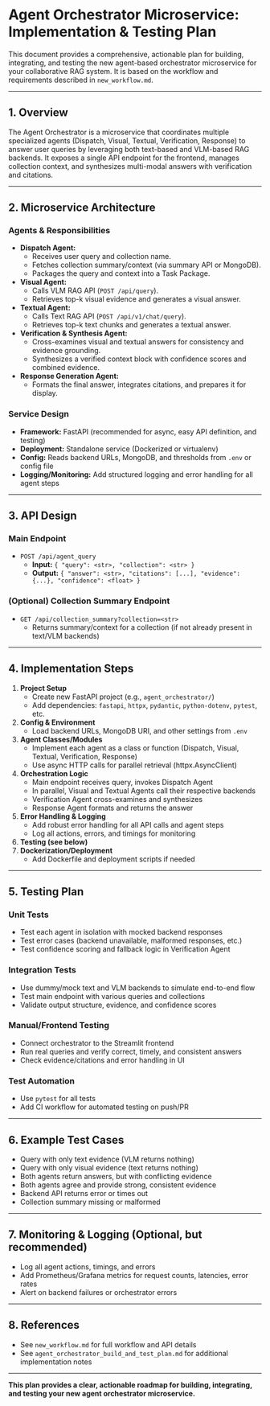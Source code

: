 # Agent Orchestrator Microservice: Implementation & Testing Plan

This document provides a comprehensive, actionable plan for building, integrating, and testing the new agent-based orchestrator microservice for your collaborative RAG system. It is based on the workflow and requirements described in `new_workflow.md`.

---

## 1. Overview

The Agent Orchestrator is a microservice that coordinates multiple specialized agents (Dispatch, Visual, Textual, Verification, Response) to answer user queries by leveraging both text-based and VLM-based RAG backends. It exposes a single API endpoint for the frontend, manages collection context, and synthesizes multi-modal answers with verification and citations.

---

## 2. Microservice Architecture

### **Agents & Responsibilities**
- **Dispatch Agent:**
  - Receives user query and collection name.
  - Fetches collection summary/context (via summary API or MongoDB).
  - Packages the query and context into a Task Package.
- **Visual Agent:**
  - Calls VLM RAG API (`POST /api/query`).
  - Retrieves top-k visual evidence and generates a visual answer.
- **Textual Agent:**
  - Calls Text RAG API (`POST /api/v1/chat/query`).
  - Retrieves top-k text chunks and generates a textual answer.
- **Verification & Synthesis Agent:**
  - Cross-examines visual and textual answers for consistency and evidence grounding.
  - Synthesizes a verified context block with confidence scores and combined evidence.
- **Response Generation Agent:**
  - Formats the final answer, integrates citations, and prepares it for display.

### **Service Design**
- **Framework:** FastAPI (recommended for async, easy API definition, and testing)
- **Deployment:** Standalone service (Dockerized or virtualenv)
- **Config:** Reads backend URLs, MongoDB, and thresholds from `.env` or config file
- **Logging/Monitoring:** Add structured logging and error handling for all agent steps

---

## 3. API Design

### **Main Endpoint**
- `POST /api/agent_query`
  - **Input:** `{ "query": <str>, "collection": <str> }`
  - **Output:** `{ "answer": <str>, "citations": [...], "evidence": {...}, "confidence": <float> }`

### **(Optional) Collection Summary Endpoint**
- `GET /api/collection_summary?collection=<str>`
  - Returns summary/context for a collection (if not already present in text/VLM backends)

---

## 4. Implementation Steps

1. **Project Setup**
   - Create new FastAPI project (e.g., `agent_orchestrator/`)
   - Add dependencies: `fastapi`, `httpx`, `pydantic`, `python-dotenv`, `pytest`, etc.
2. **Config & Environment**
   - Load backend URLs, MongoDB URI, and other settings from `.env`
3. **Agent Classes/Modules**
   - Implement each agent as a class or function (Dispatch, Visual, Textual, Verification, Response)
   - Use async HTTP calls for parallel retrieval (httpx.AsyncClient)
4. **Orchestration Logic**
   - Main endpoint receives query, invokes Dispatch Agent
   - In parallel, Visual and Textual Agents call their respective backends
   - Verification Agent cross-examines and synthesizes
   - Response Agent formats and returns the answer
5. **Error Handling & Logging**
   - Add robust error handling for all API calls and agent steps
   - Log all actions, errors, and timings for monitoring
6. **Testing (see below)**
7. **Dockerization/Deployment**
   - Add Dockerfile and deployment scripts if needed

---

## 5. Testing Plan

### **Unit Tests**
- Test each agent in isolation with mocked backend responses
- Test error cases (backend unavailable, malformed responses, etc.)
- Test confidence scoring and fallback logic in Verification Agent

### **Integration Tests**
- Use dummy/mock text and VLM backends to simulate end-to-end flow
- Test main endpoint with various queries and collections
- Validate output structure, evidence, and confidence scores

### **Manual/Frontend Testing**
- Connect orchestrator to the Streamlit frontend
- Run real queries and verify correct, timely, and consistent answers
- Check evidence/citations and error handling in UI

### **Test Automation**
- Use `pytest` for all tests
- Add CI workflow for automated testing on push/PR

---

## 6. Example Test Cases

- Query with only text evidence (VLM returns nothing)
- Query with only visual evidence (text returns nothing)
- Both agents return answers, but with conflicting evidence
- Both agents agree and provide strong, consistent evidence
- Backend API returns error or times out
- Collection summary missing or malformed

---

## 7. Monitoring & Logging (Optional, but recommended)

- Log all agent actions, timings, and errors
- Add Prometheus/Grafana metrics for request counts, latencies, error rates
- Alert on backend failures or orchestrator errors

---

## 8. References
- See `new_workflow.md` for full workflow and API details
- See `agent_orchestrator_build_and_test_plan.md` for additional implementation notes

---

**This plan provides a clear, actionable roadmap for building, integrating, and testing your new agent orchestrator microservice.**
